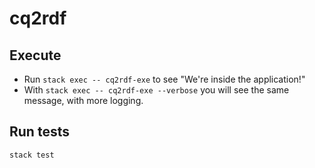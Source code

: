 # cq2rdf

## Execute  

* Run `stack exec -- cq2rdf-exe` to see "We're inside the application!"
* With `stack exec -- cq2rdf-exe --verbose` you will see the same message, with more logging.

## Run tests

`stack test`
